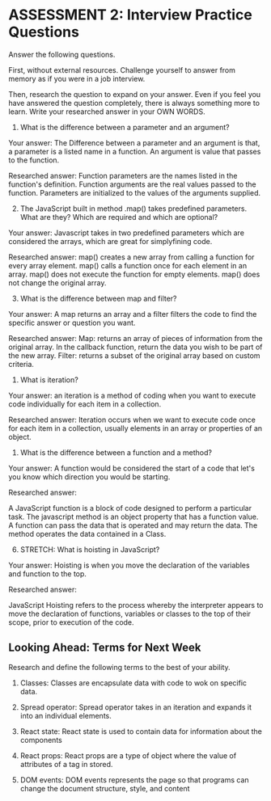 # ASSESSMENT 2: Interview Practice Questions

Answer the following questions.

First, without external resources. Challenge yourself to answer from memory as if you were in a job interview.

Then, research the question to expand on your answer. Even if you feel you have answered the question completely, there is always something more to learn. Write your researched answer in your OWN WORDS.

1. What is the difference between a parameter and an argument?

Your answer: The Difference between a parameter and an argument is that, a parameter is a listed name in a function. An argument is  value that passes to the function.

Researched answer:
Function parameters are the names listed in the function's definition. Function arguments are the real values passed to the function. Parameters are initialized to the values of the arguments supplied.


2. The JavaScript built in method .map() takes predefined parameters. What are they? Which are required and which are optional?

Your answer:  Javascript takes in two  predefined parameters which are considered the arrays, which are great for simplyfining code.

Researched answer: 
map() creates a new array from calling a function for every array element. map() calls a function once for each element in an array. map() does not execute the function for empty elements. map() does not change the original array.

3. What is the difference between map and filter?

Your answer:   A map returns an array and a filter filters the code to find the specific answer or question you want. 

Researched answer:
Map: returns an array of pieces of information from the original array. In the callback function, return the data you wish to be part of the new array. Filter: returns a subset of the original array based on custom criteria.

1. What is iteration?

Your answer: an iteration is a method of coding when you want to execute code individually for each item in a collection.

Researched answer:
Iteration occurs when we want to execute code once for each item in a collection, usually elements in an array or properties of an object.

1. What is the difference between a function and a method?

Your answer: A function would be considered the start of a code that let's you know which direction you would be starting. 

Researched answer:

A JavaScript function is a block of code designed to perform a particular task. The javascript method is an object property that has a function value. A function can pass the data that is operated and may return the data. The method operates the data contained in a Class.

6. STRETCH: What is hoisting in JavaScript?

Your answer:  Hoisting is when you move the declaration of the variables and function to the top. 

Researched answer:

JavaScript Hoisting refers to the process whereby the interpreter appears to move the declaration of functions, variables or classes to the top of their scope, prior to execution of the code.

## Looking Ahead: Terms for Next Week

Research and define the following terms to the best of your ability.

1. Classes: Classes are encapsulate data with code to wok on specific data. 

2. Spread operator: Spread operator takes in an iteration and expands it into an individual elements.

3. React state: React state is used to contain data for information about the components

4. React props: React props are a type of object where the value of attributes of a tag in stored.

5. DOM events: DOM events represents the page so that programs can change the document structure, style, and content
